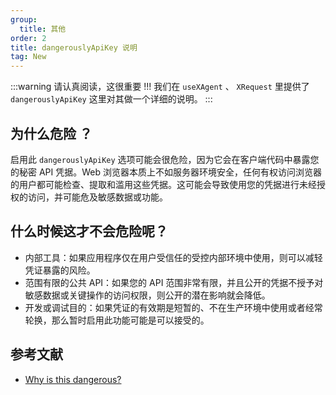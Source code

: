 ```yaml
---
group:
  title: 其他
order: 2
title: dangerouslyApiKey 说明
tag: New
---
```


:::warning
请认真阅读，这很重要 !!! 我们在 `useXAgent` 、 `XRequest` 里提供了 `dangerouslyApiKey` 这里对其做一个详细的说明。
:::

## 为什么危险 ？

启用此 `dangerouslyApiKey` 选项可能会很危险，因为它会在客户端代码中暴露您的秘密 API 凭据。Web 浏览器本质上不如服务器环境安全，任何有权访问浏览器的用户都可能检查、提取和滥用这些凭据。这可能会导致使用您的凭据进行未经授权的访问，并可能危及敏感数据或功能。

## 什么时候这才不会危险呢？

- 内部工具：如果应用程序仅在用户受信任的受控内部环境中使用，则可以减轻凭证暴露的风险。
- 范围有限的公共 API：如果您的 API 范围非常有限，并且公开的凭据不授予对敏感数据或关键操作的访问权限，则公开的潜在影响就会降低。
- 开发或调试目的：如果凭证的有效期是短暂的、不在生产环境中使用或者经常轮换，那么暂时启用此功能可能是可以接受的。

## 参考文献

- [Why is this dangerous?](https://github.com/openai/openai-node?tab=readme-ov-file#why-is-this-dangerous)
